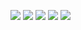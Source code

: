 ![](https://github-profile-summary-cards.vercel.app/api/cards/profile-details?username=NamikoToriyama&theme=monokai)
![](https://github-profile-summary-cards.vercel.app/api/cards/repos-per-language?username=NamikoToriyama&theme=monokai)
![](https://github-profile-summary-cards.vercel.app/api/cards/most-commit-language?username=NamikoToriyama&theme=monokai)
![](https://github-profile-summary-cards.vercel.app/api/cards/stats?username=NamikoToriyama&theme=monokai)
![](https://github-profile-summary-cards.vercel.app/api/cards/productive-time?username=NamikoToriyama&theme=monokai)
